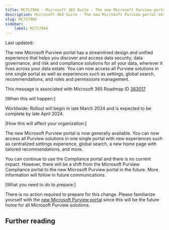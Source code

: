 ```yaml
---
title: MC717966 - Microsoft 365 Suite - The new Microsoft Purview portal entering general availability
description: Microsoft 365 Suite - The new Microsoft Purview portal entering general availability
slug: MC717966
sidebar:
    label: MC717966
---
```



Last updated: 

<p>The new Microsoft Purview portal has a streamlined design and unified experience that helps you discover and access data security, data governance, and risk and compliance solutions for all your data, wherever it lives across your data estate. You can now access all Purview solutions in one single portal as well as experiences such as settings, global search, recommendations, and roles and permissions management.</p>
<p>This message is associated with Microsoft 365 Roadmap ID <a href="https://www.microsoft.com/microsoft-365/roadmap?filters=&amp;searchterms=383017" target="_blank">383017</a></p>
<p>[When this will happen:]</p>

<p>Worldwide: Rollout will begin in late March 2024 and is expected to be complete by late April 2024.&nbsp;</p>

<p>[How this will affect your organization:]</p>

<p>The new Microsoft Purview portal is now generally available. You can now access all Purview solutions in one single portal with new experiences such as centralized settings experience, global search, a new home page with tailored recommendations, and more.&nbsp;</p><p>You can continue to use the Compliance portal and there is no current impact. However, there will be a shift from the Microsoft Purview Compliance portal to the new Microsoft Purview portal in the future. More information will follow in future communications.</p>
<p>[What you need to do to prepare:]</p>
<p>There is no action required to prepare for this change. Please familiarize yourself with the <a href="https://go.microsoft.com/fwlink/?linkid=2260547" target="_blank">new Microsoft Purview portal</a> since this will be the future home for all Microsoft Purview solutions.</p>

## Further reading
